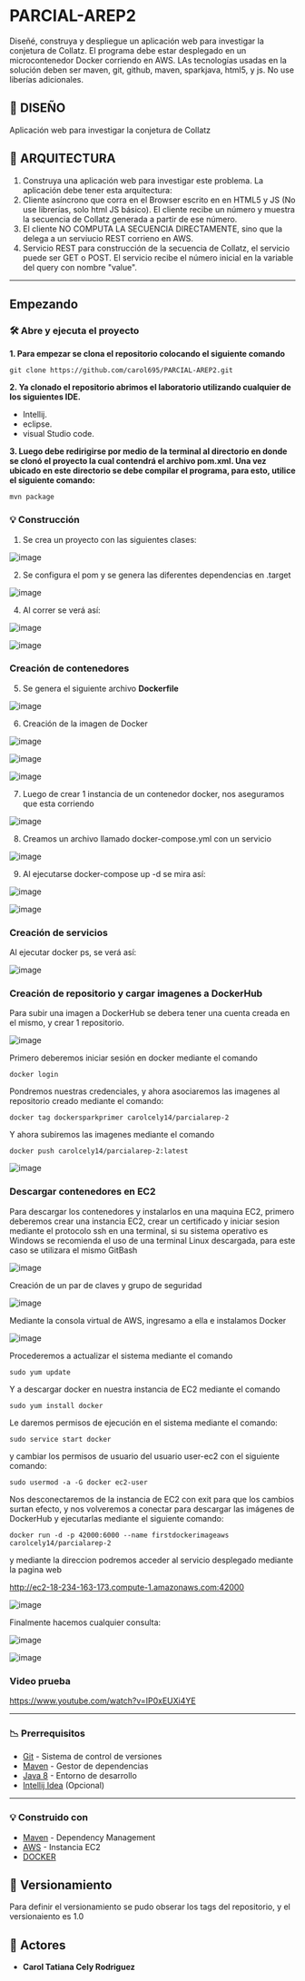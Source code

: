 # PARCIAL-AREP2
Diseñé, construya y despliegue un aplicación web para investigar la conjetura de Collatz. 
El programa debe estar desplegado en un microcontenedor Docker corriendo en AWS. 
LAs tecnologías usadas en la solución deben ser maven, git, github, maven, sparkjava, html5, y js. No use liberías adicionales.

## :newspaper: DISEÑO 

Aplicación web para investigar la conjetura de Collatz

## :mag_right: ARQUITECTURA

1. Construya una aplicación web para investigar este problema. La aplicación debe tener esta arquitectura:
2. Cliente asíncrono que corra en el Browser escrito en en HTML5 y JS (No use librerías, solo html JS básico). El cliente recibe un número y muestra la secuencia de Collatz generada a partir de ese número.
3. El cliente NO COMPUTA LA SECUENCIA DIRECTAMENTE, sino que la delega a un serviucio REST corrieno en AWS.
4. Servicio REST para construcción de la secuencia de Collatz, el servicio puede ser GET o POST. El servicio recibe el número inicial en la variable del query con nombre "value".

****
## Empezando

### 🛠️ Abre y ejecuta el proyecto

**1. Para empezar se clona el repositorio colocando el siguiente comando**

```
git clone https://github.com/carol695/PARCIAL-AREP2.git
```

**2. Ya clonado el repositorio abrimos el laboratorio utilizando cualquier de los siguientes IDE.**

* Intellij.
* eclipse.
* visual Studio code. 

**3. Luego debe redirigirse por medio de la terminal al directorio en donde se clonó el proyecto la cual contendrá el archivo pom.xml. Una vez ubicado en este directorio se debe compilar el programa, para esto, utilice el siguiente comando:**

```
mvn package
```
### :bulb: Construcción 

1. Se crea un proyecto con las siguientes clases: 

![image](https://user-images.githubusercontent.com/63822072/229214327-323aae2b-67af-4969-aa9b-84053f9b7b79.png)

2. Se configura el pom y se genera las diferentes dependencias en .target

![image](https://user-images.githubusercontent.com/63822072/229214399-321634c9-e091-4ab8-9bec-2346d73e649f.png)

4. Al correr se verá así: 

![image](https://user-images.githubusercontent.com/63822072/229214512-ca0f5b9c-0358-48e7-bf36-828328f4bd53.png)

![image](https://user-images.githubusercontent.com/63822072/229214582-3a3818a5-f08d-4350-ad15-32045cd54549.png)

### Creación de contenedores

5. Se genera el siguiente archivo **Dockerfile**

![image](https://user-images.githubusercontent.com/63822072/229214682-924feba4-b9e9-4117-a80f-d3bb650d3a18.png)

6. Creación de la imagen de Docker

![image](https://user-images.githubusercontent.com/63822072/229214919-e09ba594-e2f1-4799-b86b-1f3ce10312eb.png)

![image](https://user-images.githubusercontent.com/63822072/229215088-a9e1ccc7-7dc4-4487-9e6f-01f886919a47.png)

![image](https://user-images.githubusercontent.com/63822072/229215623-e0e06b47-6284-408d-b548-e977a255c469.png)


7. Luego de crear 1 instancia de un contenedor docker, nos aseguramos que esta corriendo 

![image](https://user-images.githubusercontent.com/63822072/229215166-926db12f-93bf-424f-90d0-70d242b21db0.png)

8. Creamos un archivo llamado docker-compose.yml con un servicio

![image](https://user-images.githubusercontent.com/63822072/229215231-7c9c13ec-4a0b-468b-a938-d9e8a548c614.png)

9. Al ejecutarse docker-compose up -d se mira así:

![image](https://user-images.githubusercontent.com/63822072/229215312-5e40805f-2cc2-4fd1-9e29-e13e7a0c3bed.png)

![image](https://user-images.githubusercontent.com/63822072/229215563-3acd6585-7c32-4aff-980f-18a881f34656.png)


### Creación de servicios 

Al ejecutar docker ps, se verá así: 

![image](https://user-images.githubusercontent.com/63822072/229215729-a0c43b43-2d7c-4771-9d49-711e8212a4d3.png)

### Creación de repositorio y cargar imagenes a DockerHub

Para subir una imagen a DockerHub se debera tener una cuenta creada en el mismo, y crear 1 repositorio. 

![image](https://user-images.githubusercontent.com/63822072/229215920-42f76a95-74e4-4bec-aa4a-6c54e897bbfe.png)

Primero deberemos iniciar sesión en docker mediante el comando

```
docker login
```

Pondremos nuestras credenciales, y ahora asociaremos las imagenes al repositorio creado mediante el comando:

```
docker tag dockersparkprimer carolcely14/parcialarep-2
```

Y ahora subiremos las imagenes mediante el comando

```
docker push carolcely14/parcialarep-2:latest
```

![image](https://user-images.githubusercontent.com/63822072/229216107-d5c46abf-1e2b-414b-8205-5fd10c88b9a1.png)

### Descargar contenedores en EC2

Para descargar los contenedores y instalarlos en una maquina EC2, primero deberemos crear una instancia EC2, 
crear un certificado y iniciar sesion mediante el protocolo ssh en una terminal, si su sistema operativo es Windows se recomienda 
el uso de una terminal Linux descargada, para este caso se utilizara el mismo GitBash

![image](https://user-images.githubusercontent.com/63822072/229216255-282f25b1-f9ca-4ed8-8709-c1b9d5a90f25.png)

Creación de un par de claves y grupo de seguridad 

![image](https://user-images.githubusercontent.com/63822072/229216411-6d539193-132d-449b-a3c0-fb1967433f52.png)

Mediante la consola virtual de AWS, ingresamo a ella e instalamos Docker 

![image](https://user-images.githubusercontent.com/63822072/229216651-dc01739b-5e30-497c-ac7d-23560aa1eb4c.png)

Procederemos a actualizar el sistema mediante el comando

```
sudo yum update
```

Y a descargar docker en nuestra instancia de EC2 mediante el comando

```
sudo yum install docker
```

Le daremos permisos de ejecución en el sistema mediante el comando:

```
sudo service start docker
```

y cambiar los permisos de usuario del usuario user-ec2 con el siguiente comando:

```
sudo usermod -a -G docker ec2-user
```

Nos desconectaremos de la instancia de EC2 con exit para que los cambios surtan efecto, y nos volveremos a conectar para descargar las imágenes de DockerHub y ejecutarlas mediante el siguiente comando:

```
docker run -d -p 42000:6000 --name firstdockerimageaws carolcely14/parcialarep-2
```

y mediante la direccion podremos acceder al servicio desplegado mediante la pagina web

http://ec2-18-234-163-173.compute-1.amazonaws.com:42000

![image](https://user-images.githubusercontent.com/63822072/229216872-17d86fc7-741c-4245-9696-8167fcecf8ea.png)

Finalmente hacemos cualquier consulta: 

![image](https://user-images.githubusercontent.com/63822072/229217013-d692a05b-499b-4e95-8764-928781109a24.png)

![image](https://user-images.githubusercontent.com/63822072/229217054-e89c5d4d-913f-4bcc-b839-ffdb9f011efe.png)

### Video prueba

https://www.youtube.com/watch?v=IP0xEUXi4YE

****
### :chart_with_downwards_trend: Prerrequisitos

-   [Git](https://git-scm.com/downloads) - Sistema de control de versiones
-   [Maven](https://maven.apache.org/download.cgi) - Gestor de dependencias
-   [Java 8](https://www.java.com/download/ie_manual.jsp) - Entorno de desarrollo
-   [Intellij Idea](https://www.jetbrains.com/es-es/idea/download/) (Opcional)

****

### :bulb: Construido con

* [Maven](https://maven.apache.org/) - Dependency Management
* [AWS](https://aws.amazon.com/) - Instancia EC2
* [DOCKER](https://www.docker.com/)

## :mag_right: Versionamiento

Para definir el versionamiento se pudo obserar los tags del repositorio, y el versionaiento es 1.0 

## :woman: Actores

* **Carol Tatiana Cely Rodriguez** 







